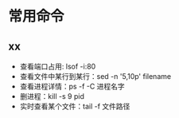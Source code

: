 # 常用命令

## xx
  - 查看端口占用: lsof -i:80
  - 查看文件中某行到某行：sed -n '5,10p' filename
  - 查看进程详情：ps -f -C 进程名字
  - 删进程：kill -s 9 pid
  - 实时查看某个文件：tail -f 文件路径

